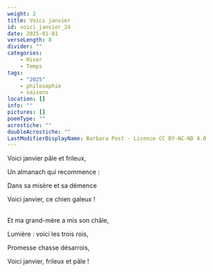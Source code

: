 ```yaml
---
weight: 2
title: Voici janvier
id: voici_janvier_24
date: 2025-01-01
verseLength: 8
divider: ""
categories:
    - Hiver
    - Temps
tags:
    - "2025"
    - philosophie
    - saisons
location: []
info: ""
pictures: []
poemType: ""
acrostiche: ""
doubleAcrostiche: ""
LastModifierDisplayName: Barbara Post - Licence CC BY-NC-ND 4.0
---
```

Voici janvier pâle et frileux,

Un almanach qui recommence :

Dans sa misère et sa démence

Voici janvier, ce chien galeux !

 \
Et ma grand-mère a mis son châle,

Lumière : voici les trois rois,

Promesse chasse désarrois,

Voici janvier, frileux et pâle !
